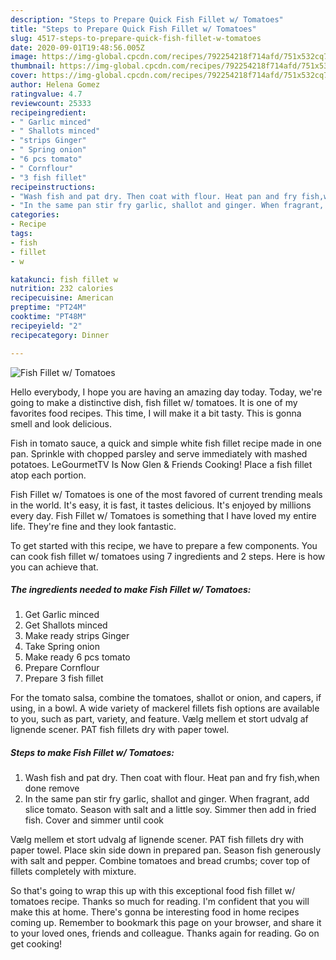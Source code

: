 ```yaml
---
description: "Steps to Prepare Quick Fish Fillet w/ Tomatoes"
title: "Steps to Prepare Quick Fish Fillet w/ Tomatoes"
slug: 4517-steps-to-prepare-quick-fish-fillet-w-tomatoes
date: 2020-09-01T19:48:56.005Z
image: https://img-global.cpcdn.com/recipes/792254218f714afd/751x532cq70/fish-fillet-w-tomatoes-recipe-main-photo.jpg
thumbnail: https://img-global.cpcdn.com/recipes/792254218f714afd/751x532cq70/fish-fillet-w-tomatoes-recipe-main-photo.jpg
cover: https://img-global.cpcdn.com/recipes/792254218f714afd/751x532cq70/fish-fillet-w-tomatoes-recipe-main-photo.jpg
author: Helena Gomez
ratingvalue: 4.7
reviewcount: 25333
recipeingredient:
- " Garlic minced"
- " Shallots minced"
- "strips Ginger"
- " Spring onion"
- "6 pcs tomato"
- " Cornflour"
- "3 fish fillet"
recipeinstructions:
- "Wash fish and pat dry. Then coat with flour. Heat pan and fry fish,when done remove"
- "In the same pan stir fry garlic, shallot and ginger. When fragrant, add slice tomato. Season with salt and a little soy. Simmer then add in fried fish. Cover and simmer until cook"
categories:
- Recipe
tags:
- fish
- fillet
- w

katakunci: fish fillet w 
nutrition: 232 calories
recipecuisine: American
preptime: "PT24M"
cooktime: "PT48M"
recipeyield: "2"
recipecategory: Dinner

---
```



![Fish Fillet w/ Tomatoes](https://img-global.cpcdn.com/recipes/792254218f714afd/751x532cq70/fish-fillet-w-tomatoes-recipe-main-photo.jpg)

Hello everybody, I hope you are having an amazing day today. Today, we're going to make a distinctive dish, fish fillet w/ tomatoes. It is one of my favorites food recipes. This time, I will make it a bit tasty. This is gonna smell and look delicious.

Fish in tomato sauce, a quick and simple white fish fillet recipe made in one pan. Sprinkle with chopped parsley and serve immediately with mashed potatoes. LeGourmetTV Is Now Glen &amp; Friends Cooking! Place a fish fillet atop each portion.

Fish Fillet w/ Tomatoes is one of the most favored of current trending meals in the world. It's easy, it is fast, it tastes delicious. It's enjoyed by millions every day. Fish Fillet w/ Tomatoes is something that I have loved my entire life. They're fine and they look fantastic.


To get started with this recipe, we have to prepare a few components. You can cook fish fillet w/ tomatoes using 7 ingredients and 2 steps. Here is how you can achieve that.

<!--inarticleads1-->

##### The ingredients needed to make Fish Fillet w/ Tomatoes:

1. Get  Garlic minced
1. Get  Shallots minced
1. Make ready strips Ginger
1. Take  Spring onion
1. Make ready 6 pcs tomato
1. Prepare  Cornflour
1. Prepare 3 fish fillet


For the tomato salsa, combine the tomatoes, shallot or onion, and capers, if using, in a bowl. A wide variety of mackerel fillets fish options are available to you, such as part, variety, and feature. Vælg mellem et stort udvalg af lignende scener. PAT fish fillets dry with paper towel. 

<!--inarticleads2-->

##### Steps to make Fish Fillet w/ Tomatoes:

1. Wash fish and pat dry. Then coat with flour. Heat pan and fry fish,when done remove
1. In the same pan stir fry garlic, shallot and ginger. When fragrant, add slice tomato. Season with salt and a little soy. Simmer then add in fried fish. Cover and simmer until cook


Vælg mellem et stort udvalg af lignende scener. PAT fish fillets dry with paper towel. Place skin side down in prepared pan. Season fish generously with salt and pepper. Combine tomatoes and bread crumbs; cover top of fillets completely with mixture. 

So that's going to wrap this up with this exceptional food fish fillet w/ tomatoes recipe. Thanks so much for reading. I'm confident that you will make this at home. There's gonna be interesting food in home recipes coming up. Remember to bookmark this page on your browser, and share it to your loved ones, friends and colleague. Thanks again for reading. Go on get cooking!
